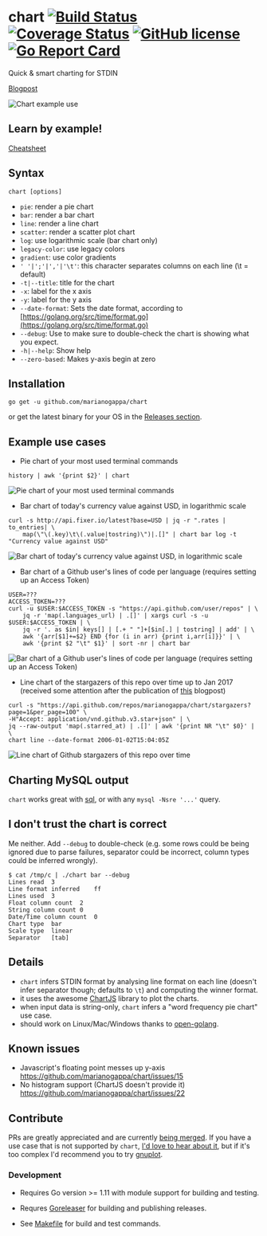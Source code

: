 # chart [![Build Status](https://img.shields.io/travis/marianogappa/chart.svg)](https://travis-ci.org/marianogappa/chart) [![Coverage Status](https://coveralls.io/repos/github/MarianoGappa/chart/badge.svg?branch=master)](https://coveralls.io/github/MarianoGappa/chart?branch=master) [![GitHub license](https://img.shields.io/badge/license-MIT-blue.svg)](https://raw.githubusercontent.com/marianogappa/chart/master/LICENSE) [![Go Report Card](https://goreportcard.com/badge/github.com/marianogappa/chart?style=flat-square)](https://goreportcard.com/report/github.com/marianogappa/chart)

Quick & smart charting for STDIN

[Blogpost](https://movio.co/en/blog/improving-with-sql-and-charts/)

![Chart example use](img/chart.gif?v=1)

## Learn by example!

[Cheatsheet](https://marianogappa.github.io/chart/)

## Syntax

```
chart [options]
```

- `pie`: render a pie chart
- `bar`: render a bar chart
- `line`: render a line chart
- `scatter`: render a scatter plot chart
- `log`: use logarithmic scale (bar chart only)
- `legacy-color`: use legacy colors
- `gradient`: use color gradients
- `' '|';'|','|'\t'`: this character separates columns on each line (\t = default)
- `-t|--title`: title for the chart
- `-x`: label for the x axis
- `-y`: label for the y axis
- `--date-format`: Sets the date format, according to [https://golang.org/src/time/format.go](https://golang.org/src/time/format.go)
- `--debug`: Use to make sure to double-check the chart is showing what you expect.
- `-h|--help`: Show help
- `--zero-based`: Makes y-axis begin at zero

## Installation

```
go get -u github.com/marianogappa/chart
```

or get the latest binary for your OS in the [Releases section](https://github.com/MarianoGappa/chart/releases).

## Example use cases

- Pie chart of your most used terminal commands
```
history | awk '{print $2}' | chart
```

![Pie chart of your most used terminal commands](img/pie.png?v=1)

- Bar chart of today's currency value against USD, in logarithmic scale
```
curl -s http://api.fixer.io/latest?base=USD | jq -r ".rates | to_entries| \
    map(\"\(.key)\t\(.value|tostring)\")|.[]" | chart bar log -t "Currency value against USD"
```

![Bar chart of today's currency value against USD, in logarithmic scale](img/bar-log.png?v=1)

- Bar chart of a Github user's lines of code per language (requires setting up an Access Token)
```
USER=???
ACCESS_TOKEN=???
curl -u $USER:$ACCESS_TOKEN -s "https://api.github.com/user/repos" | \
    jq -r 'map(.languages_url) | .[]' | xargs curl -s -u $USER:$ACCESS_TOKEN | \
    jq -r '. as $in| keys[] | [.+ " "]+[$in[.] | tostring] | add' | \
    awk '{arr[$1]+=$2} END {for (i in arr) {print i,arr[i]}}' | \
    awk '{print $2 "\t" $1}' | sort -nr | chart bar
```

![Bar chart of a Github user's lines of code per language (requires setting up an Access Token)](img/bar.png?v=1)

- Line chart of the stargazers of this repo over time up to Jan 2017 (received some attention after the publication of [this](https://movio.co/blog/migrate-Scala-to-Go/) blogpost)
```
curl -s "https://api.github.com/repos/marianogappa/chart/stargazers?page=1&per_page=100" \
-H"Accept: application/vnd.github.v3.star+json" | \
jq --raw-output 'map(.starred_at) | .[]' | awk '{print NR "\t" $0}' | \
chart line --date-format 2006-01-02T15:04:05Z
```

![Line chart of Github stargazers of this repo over time](img/line.png?v-1)

## Charting MySQL output

`chart` works great with [sql](https://github.com/MarianoGappa/sql), or with any `mysql -Nsre '...'` query.

## I don't trust the chart is correct

Me neither. Add `--debug` to double-check (e.g. some rows could be being ignored due to parse failures, separator could be incorrect, column types could be inferred wrongly).

```
$ cat /tmp/c | ./chart bar --debug
Lines read  3
Line format inferred    ff
Lines used  3
Float column count  2
String column count 0
Date/Time column count  0
Chart type  bar
Scale type  linear
Separator   [tab]
```

## Details

- `chart` infers STDIN format by analysing line format on each line (doesn't infer separator though; defaults to `\t`) and computing the winner format.
- it uses the awesome [ChartJS](http://www.chartjs.org/) library to plot the charts.
- when input data is string-only, `chart` infers a "word frequency pie chart" use case.
- should work on Linux/Mac/Windows thanks to [open-golang](https://github.com/skratchdot/open-golang).

## Known issues

- Javascript's floating point messes up y-axis https://github.com/marianogappa/chart/issues/15
- No histogram support (ChartJS doesn't provide it) https://github.com/marianogappa/chart/issues/22

## Contribute

PRs are greatly appreciated and are currently [being merged](https://github.com/marianogappa/chart/pull/3).
If you have a use case that is not supported by `chart`, [I'd love to hear about it](https://github.com/marianogappa/chart/issues), but if it's too complex I'd recommend you to try [gnuplot](http://www.gnuplot.info/).

### Development

- Requires Go version >= 1.11 with module support for building and testing.

- Requres [Goreleaser](https://goreleaser.com) for building and publishing releases.

- See [Makefile](./Makefile) for build and test commands.
